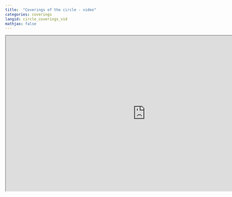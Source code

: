 ```yaml
---
title:  "Coverings of the circle - video"
categories: coverings
langid: circle_coverings_vid
mathjax: false
---
```


<iframe width="900" height="500"
	src="https://www.youtube.com/embed/vP7NAeeKjrw?rel=0">
</iframe>

